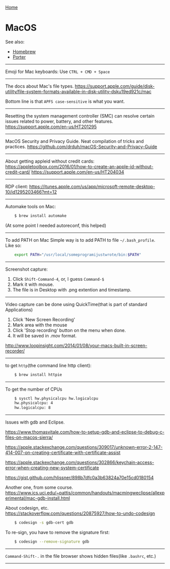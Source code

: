 [Home](Readme.md)
# MacOS

See also:

  - [Homebrew](Homebrew.md)
  - [Porter](Porter.md)

---

Emoji for Mac keyboards: Use `CTRL + CMD + Space`

---

The docs about Mac's file types.
https://support.apple.com/guide/disk-utility/file-system-formats-available-in-disk-utility-dsku19ed921c/mac

Bottom line is that `APFS case-sensitive` is what you want.

---

Resetting the system management controller (SMC) can resolve certain
issues related to power, battery, and other features.
https://support.apple.com/en-us/HT201295

---

MacOS Security and Privacy Guide. Neat compilation of tricks and practices.
https://github.com/drduh/macOS-Security-and-Privacy-Guide

---

About getting appleid without credit cards:
https://appletoolbox.com/2016/01/how-to-create-an-apple-id-without-credit-card/
https://support.apple.com/en-us/HT204034

---

RDP client:
https://itunes.apple.com/us/app/microsoft-remote-desktop-10/id1295203466?mt=12

---

Automake tools on Mac:

```bash
    $ brew install automake
```

(At some point I needed autoreconf, this helped)

---

To add PATH on Mac
Simple way is to add PATH to file `~/.bash_profile`. Like so:

```bash
    export PATH="/usr/local/someprogramijustwrote/bin:$PATH"
```
---

Screenshot capture:
1. Click `Shift-Command-4`, or, I guess `Command-$`
2. Mark it with mouse.
3. The file is in Desktop with .png extention and timestamp.

---

Video capture can be done using QuickTime(that is part of standard Applications)
1. Click 'New Screen Recording'
2. Mark area with the mouse
3. Click 'Stop recording' button on the menu when done.
4. It will be saved in .mov format.

http://www.loopinsight.com/2014/01/08/your-macs-built-in-screen-recorder/

---

to get `http`(the command line http client):

```bash
    $ brew install httpie
```

---

To get the number of CPUs
    
```bash
    $ sysctl hw.physicalcpu hw.logicalcpu
    hw.physicalcpu: 4
    hw.logicalcpu: 8
```

---

Issues with gdb and Eclipse.

https://www.thomasvitale.com/how-to-setup-gdb-and-eclipse-to-debug-c-files-on-macos-sierra/

https://apple.stackexchange.com/questions/309017/unknown-error-2-147-414-007-on-creating-certificate-with-certificate-assist

https://apple.stackexchange.com/questions/302866/keychain-access-error-when-creating-new-system-certificate

https://gist.github.com/hlissner/898b7dfc0a3b63824a70e15cd0180154

Another one, from some course.
https://www.ics.uci.edu/~pattis/common/handouts/macmingweclipse/allexperimental/mac-gdb-install.html
            
About codesign, etc.            
https://stackoverflow.com/questions/20875927/how-to-undo-codesign
    
```bash
    $ codesign -s gdb-cert gdb
```

To re-sign, you have to remove the signature first:

```bash
    $ codesign --remove-signature gdb
```

---

`Command-Shift-.` in the file browser shows hidden files(like `.bashrc`, etc.) 

---